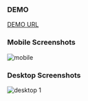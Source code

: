 ### DEMO

[DEMO URL](https://belifkutlu.github.io/finite-nft-landing-page/)

### Mobile Screenshots

![mobile](https://github.com/belifkutlu/finite-nft/blob/master/screenshots/mobile.png?raw=true)

### Desktop Screenshots

![desktop 1](https://github.com/belifkutlu/finite-nft/blob/master/screenshots/desktop.png?raw=true)
